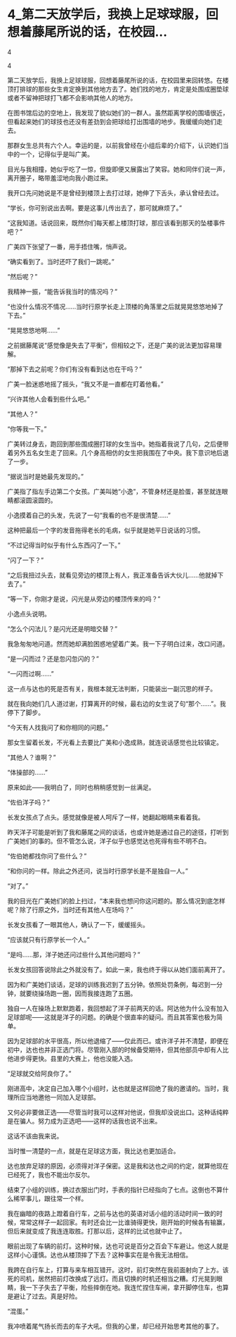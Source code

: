# 4_第二天放学后，我换上足球球服，回想着藤尾所说的话，在校园...

4

4

第二天放学后，我换上足球球服，回想着藤尾所说的话，在校园里来回转悠。在楼顶打排球的那些女生肯定换到其他地方去了。她们找的地方，肯定是处围成圈垫球或者不留神把球打飞都不会影响其他人的地方。

在图书馆后边的空地上，我发现了貌似她们的一群人。虽然距离学校的围墙很近，但看起来她们的球技也还没有差劲到会把球给打出围墙的地步。我缓缓向她们走去。

那群女生总共有六个人。幸运的是，以前我曾经在小组后辈的介绍下，认识她们当中的一个，记得似乎是叫广美。

目光与我相撞，她似乎吃了一惊，但旋即便又展露出了笑容。她和同伴们说一声，离开圈子，略带羞涩地向我小跑过来。

我开口先问她说是不是曾经到楼顶上去打过球，她伸了下舌头，承认曾经去过。

“学长，你可别说出去啊。要是这事儿传出去了，那可就麻烦了。”

“这我知道。话说回来，既然你们每天都上楼顶打球，那应该看到那天的坠楼事件吧？”

广美四下张望了一番，用手捂住嘴，悄声说。

“确实看到了。当时还吓了我们一跳呢。”

“然后呢？”

我精神一振，“能告诉我当时的情况吗？”

“也没什么情况不情况……当时行原学长走上顶楼的角落里之后就晃晃悠悠地掉了下去。”

“晃晃悠悠地啊……”

之前据藤尾说“感觉像是失去了平衡”，但相较之下，还是广美的说法更加容易理解。

“那掉下去之前呢？你们有没有看到达也在干吗？”

广美一脸迷惑地摇了摇头，“我又不是一直都在盯着他看。”

“兴许其他人会看到些什么吧。”

“其他人？”

“你等我一下。”

广美转过身去，跑回到那些围成圈打球的女生当中。她指着我说了几句，之后便带着另外五名女生走了回来。几个身高相仿的女生把我围在了中央。我下意识地后退了一步。

“据说当时是她最先发现的。”

广美指了指左手边第二个女孩。广美叫她“小逸”，不管身材还是脸蛋，甚至就连眼睛都滚圆滚圆的。

小逸摸着自己的头发，先说了一句“我看的也不是很清楚……”

这种把最后一个字的发音拖得老长的毛病，似乎就是她平日说话的习惯。

“不过记得当时似乎有什么东西闪了一下。”

“闪了一下？”

“之后我扭过头去，就看见旁边的楼顶上有人，我正准备告诉大伙儿……他就掉下去了。”

“等一下，你刚才是说，闪光是从旁边的楼顶传来的吗？”

小逸点头说明。

“怎么个闪法儿？是闪光还是明暗交替？”

我急匆匆地问道。然而她却满脸困惑地望着广美。我一下子明白过来，改口问道。

“是一闪而过？还是忽闪忽闪的？”

“一闪而过啊……”

这一点与达也的死是否有关，我根本就无法判断，只能装出一副沉思的样子。

就在我向她们几人道过谢，打算离开的时候，最右边的女生说了句“那个……”。我停下了脚步。

“今天有人找我问了和你相同的问题。”

那女生留着长发，不光看上去要比广美和小逸成熟，就连说话感觉也比较镇定。

“其他人？谁啊？”

“体操部的……”

原来如此——我明白了，同时也稍稍感觉到一丝满足。

“佐伯洋子吗？”

长发女孩点了点头。感觉就像是被人呵斥了一样，她翻起眼睛来看着我。

昨天洋子可能是听到了我和藤尾之间的谈话，也或许她是通过自己的途径，打听到广美她们的事的。但不管怎么说，洋子似乎也感觉达也死得有些不明不白。

“佐伯她都找你问了些什么？”

“和你问的一样。除此之外还问，说当时行原学长是不是独自一人。”

“对了。”

我的目光在广美她们的脸上扫过，“本来我也想问你这问题的。那么情况到底怎样呢？除了行原之外，当时还有其他人在场吗？”

长发女孩看了一眼其他人，确认了一下，缓缓摇头。

“应该就只有行原学长一个人。”

“是吗……那，洋子她还问过些什么其他问题吗？”

长发女孩回答说除此之外就没有了。如此一来，我也终于得以从她们面前离开了。

因为和广美她们谈话，足球的训练我迟到了五分钟。依照处罚条例，每迟到一分钟，就要绕操场跑一圈，因而我接连跑了五圈。

独自一人在操场上默默跑着，我回想起了洋子前两天的话。阿达他为什么没有加入足球部呢——这就是洋子的问题。的确是个很直率的疑问。而且其答案也极为简单。

因为足球部的水平很高，所以他退缩了——仅此而已。或许洋子并不清楚，即便在初中，达也也并非正选门将。尽管刚入部的时候备受期待，但其他部员中却有人比他进步得更快。县里的大赛上，他也没能入选。

“足球就交给阿良你了。”

刚进高中，决定自己加入哪个小组时，达也就是这样回绝了我的邀请的。当时，我理所应当地邀他一同加入足球部。

又何必非要做正选——尽管当时我可以这样对他说，但我却没说出口。这种话纯粹是在骗人。努力成为正选吧——这样的话我也说不出来。

这话不该由我来说。

当时惟一清楚的一点，就是在足球这方面，我比达也更加适合。

达也放弃足球的原因，必须得对洋子保密。这是我和达也之间的约定，就算他现在已经死了，我也不能出尔反尔。

结束了小组的训练，换过衣服出门时，手表的指针已经指向了七点。这倒也不算什么稀罕事儿，跟往常一个样。

我在幽暗的夜路上蹬着自行车，之前与达也的英语对话小组的活动时间一致的时候，常常这样子一起回家。有时还会比一比谁骑得更快，刚开始的时候各有输赢，但后来就变成了我连连取胜。打那以后，这样的比试也就中止了。

眼前出现了车辆的前灯。这种时候，达也可说是百分之百会下车避让。他这人就是这样小心谨慎。达也从楼顶摔了下去？这种事实在是令我无法相信。

我跨在自行车上，打算与来车相互错开。这时，前灯突然在我前面射向了上方。该死的司机，居然把前灯改换成了远灯。而且切换的时机还相当之糟。灯光晃到眼睛，我一下子失去了平衡，险些摔倒在地。我连忙捏住车闸，拿开脚停住车，也算是避让了过去。真是好险。

“混蛋。”

我冲喷着尾气扬长而去的车子大吼。但我的心里，却已经开始思考其他的事了。